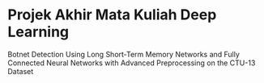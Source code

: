 # Projek Akhir Mata Kuliah Deep Learning
Botnet Detection Using Long Short-Term Memory Networks and Fully Connected Neural Networks with Advanced Preprocessing on the CTU-13 Dataset
